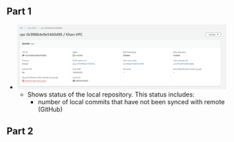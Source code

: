 ## Part 1
- ![Screenshot](images/VPC.png)
  - Shows status of the local repository. This status includes:
    - number of local commits that have not been synced with remote (GitHub)

## Part 2